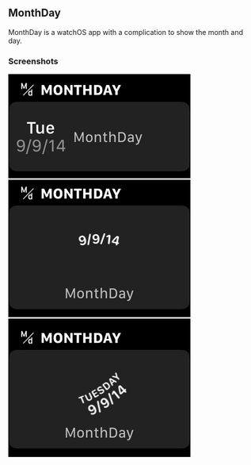 ## MonthDay

MonthDay is a watchOS app with a complication to show the month and day.

### Screenshots

![Modular Small](docs/ModularSmall.png)
![Utilitarian Large](docs/UtilitarianLarge.png)
![Graphic Corner](docs/GraphicCorner.png)

